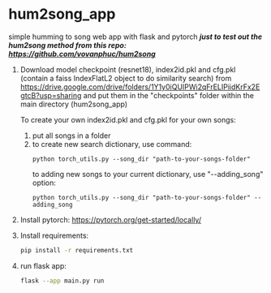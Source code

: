 # hum2song_app
simple humming to song web app with flask and pytorch
***just to test out the hum2song method from this repo: https://github.com/vovanphuc/hum2song***
1. Download model checkpoint (resnet18), index2id.pkl and cfg.pkl (contain a faiss IndexFlatL2 object to do similarity search) from
   https://drive.google.com/drive/folders/1Y1y0iQUIPWi2qFrELIPiidKrFx2EgtcB?usp=sharing
   and put them in the "checkpoints" folder within the main directory (hum2song_app)

   To create your own index2id.pkl and cfg.pkl for your own songs:
   1. put all songs in a folder
   2. to create new search dictionary, use command:
      ```
      python torch_utils.py --song_dir "path-to-your-songs-folder"
      ```
      to adding new songs to your current dictionary, use "--adding_song" option:
      ```
      python torch_utils.py --song_dir "path-to-your-songs-folder" --adding_song
      ```
3. Install pytorch:
   https://pytorch.org/get-started/locally/
   
4. Install requirements:
   ```sh
   pip install -r requirements.txt
   ```
6. run flask app:
   ```sh
   flask --app main.py run 
   ```

